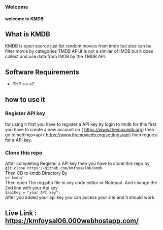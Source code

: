 ### Welcome

#### welcome to KMDB


## What is KMDB
KMDB is open source just list random movies from imdb but also can be filter movie by categories TMDB API.it is not a similar of IMDB but it does collect and use data from IMDB by the TMDB API.

## Software Requirements
* PHP >= v7 

## how to use it

### Register API key
for using it first you have to register a API key by login to tmdb
for this first you have to create a new account on ( https://www.themoviedb.org) then go to settings>api ( https://www.themoviedb.org/settings/api) then request for a API key.


### Clone this repo
After completing Register a API key then you have to clone this repo by   
`git clone https://github.com/kmfoysal06/kmdb`   
Then CD to kmdb Directory By    
`cd kmdb/`     
Then open The req.php file in any code editor or Notepad. And change the 2nd line with your Api key    
`$apiKey = "your API key";`   
After you added your api key you can access your site and it should work.   


## Live Link :  https://kmfoysal06.000webhostapp.com/
